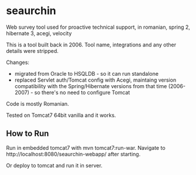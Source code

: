 # seaurchin
Web survey tool used for proactive technical support, in romanian, spring 2, hibernate 3, acegi, velocity

This is a tool built back in 2006.
Tool name, integrations and any other details were stripped.

Changes:
 - migrated from Oracle to HSQLDB - so it can run standalone
 - replaced Servlet auth/Tomcat config with Acegi, maintaing version compatibility with the Spring/Hibernate versions from that time (2006-2007) - so there's no need to configure Tomcat

Code is mostly Romanian.

Tested on Tomcat7 64bit vanilla and it works.

## How to Run

Run in embedded tomcat7 with mvn tomcat7:run-war. Navigate to http://localhost:8080/seaurchin-webapp/ after starting.

Or deploy to tomcat and run it in server.


